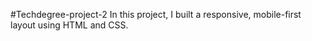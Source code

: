 #Techdegree-project-2
In this project, I built a responsive, mobile-first layout using HTML and CSS. 

